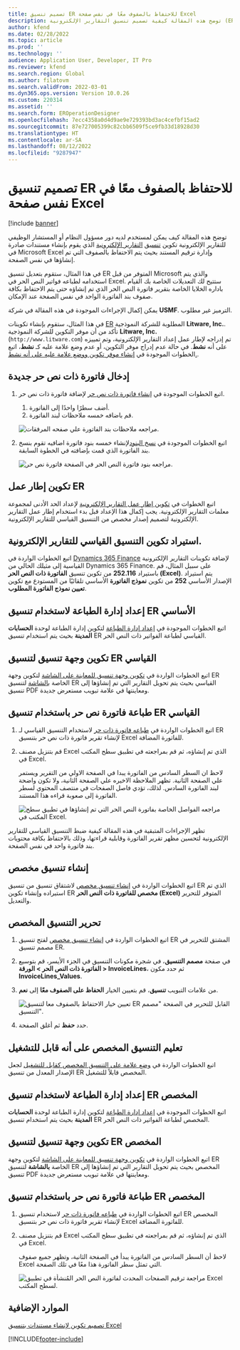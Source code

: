 ```yaml
---
title: تصميم تنسيق ER للاحتفاظ بالصفوف معًا في نفس صفحة Excel
description: توضح هذه المقالة كيفية تصميم تنسيق التقارير الإلكترونية (ER) الذي يبقي الصفوف معًا في صفحة Microsoft Excel نفسها.
author: kfend
ms.date: 02/28/2022
ms.topic: article
ms.prod: ''
ms.technology: ''
audience: Application User, Developer, IT Pro
ms.reviewer: kfend
ms.search.region: Global
ms.author: filatovm
ms.search.validFrom: 2022-03-01
ms.dyn365.ops.version: Version 10.0.26
ms.custom: 220314
ms.assetid: ''
ms.search.form: EROperationDesigner
ms.openlocfilehash: 7ecc4358a0d4d9ae9e729393bd3ac4cefbf15ad2
ms.sourcegitcommit: 87e727005399c82cbb6509f5ce9fb33d18928d30
ms.translationtype: HT
ms.contentlocale: ar-SA
ms.lasthandoff: 08/12/2022
ms.locfileid: "9287947"
---
```

# <a name="design-an-er-format-to-keep-rows-together-on-the-same-excel-page"></a>تصميم تنسيق ER للاحتفاظ بالصفوف معًا في نفس صفحة Excel

[!include [banner](../includes/banner.md)]


توضح هذه المقالة كيف يمكن لمستخدم لديه دور مسؤول النظام أو المستشار الوظيفي للتقارير الإلكترونية تكوين [تنسيق](general-electronic-reporting.md) [التقارير الإلكترونية](er-overview-components.md#format-component) الذي يقوم بإنشاء مستندات صادرة في Microsoft Excel وإدارة ترقيم المستند بحيث يتم الاحتفاظ بالصفوف التي تم إنشاؤها في نفس الصفحة.

في هذا المثال، ستقوم بتعديل تنسيق ER المتوفر من قبل Microsoft والذي يتم استخدامه لطباعه فواتير النص الحر في Excel. ستتيح لك التعديلات الخاصة بك القيام باداره الخلايا الخاصة بتقرير فاتورة النص الحر الذي تم إنشاؤه حتى يتم الاحتفاظ بكافة صفوف بند الفاتورة الواحد في نفس الصفحة عند الإمكان.

يمكن إكمال الإجراءات الموجودة في هذه المقالة في شركة **USMF**. الترميز غير مطلوب.

في هذا المثال، ستقوم بإنشاء تكوينات [ER](general-electronic-reporting.md#Configuration) المطلوبة للشركة النموذجية **Litware, Inc.**. تأكد من أن موفر التكوين للشركة النموذجية **Litware, Inc.** (`http://www.litware.com`) تم إدراجه لإطار عمل إعداد التقارير الإلكترونية، وتم تمييزه على أنه **نشط**. في حالة عدم إدراج موفر التكوين، أو عدم وضع علامة عليه كـ **نشط**، اتبع الخطوات الموجودة في [إنشاء موفر تكوين ووضع علامة عليه على أنه نشط.](tasks/er-configuration-provider-mark-it-active-2016-11.md).

## <a name="enter-a-new-free-text-invoice"></a>إدخال فاتورة ذات نص حر جديدة

1. اتبع الخطوات الموجودة في [إنشاء فاتورة ذات نص حر](../../../finance/accounts-receivable/create-free-text-invoice-new.md#create-a-free-text-invoice-1) لإضافة فاتورة ذات نص حر.

    1. أضف سطرًا واحدًا إلى الفاتورة.
    2. قم باضافه خمسه ملاحظات لبند الفاتورة.

    ![مراجعه ملاحظات بند الفاتورة علي صفحه المرفقات.](./media/er-keep-excel-rows-together-notes.png)

2. اتبع الخطوات الموجودة في [نسخ البنود](../../../finance/accounts-receivable/create-free-text-invoice-new.md#copy-lines)لإنشاء خمسه بنود فاتورة اضافيه تقوم بنسخ بند الفاتورة الذي قمت بإضافته في الخطوة السابقة.

    ![مراجعه بنود فاتورة النص الحر في الصفحة فاتورة نص حر.](./media/er-keep-excel-rows-together-invoice.png)

## <a name="configure-the-er-framework"></a>تكوين إطار عمل ER

اتبع الخطوات في [تكوين إطار عمل التقارير الإلكترونية](er-quick-start2-customize-report.md#ConfigureFramework) لإعداد الحد الأدنى لمجموعة معلمات التقارير الإلكترونية. يجب إكمال هذا الإعداد قبل بدء استخدام إطار عمل التقارير الإلكترونية لتصميم إصدار مخصص من التنسيق القياسي للتقارير الإلكترونية.

## <a name="import-the-standard-er-format-configuration"></a>استيراد تكوين التنسيق القياسي للتقارير الإلكترونية.

اتبع الخطوات الواردة في [Dynamics 365 Finance](er-quick-start2-customize-report.md#ImportERSolution1) لإضافة تكوينات التقارير الإلكترونية القياسية إلى مثيلك الحالي من Dynamics 365 Finance. على سبيل المثال، قم باستيراد **252.116** من تكوين تنسيق **الفاتورة ذات النص الحر (Excel)**. يتم استيراد الإصدار الأساسي **252** من تكوين **نموذج الفاتورة** الأساسي تلقائيًا من المستودع مع تكوين **تعيين نموذج الفاتورة المطلوب**.

## <a name="set-up-print-management-to-use-the-standard-er-format"></a>إعداد إدارة الطباعة لاستخدام تنسيق ER الأساسي

اتبع الخطوات الموجودة في [إعداد إدارة الطباعة](er-embed-images-header-footer-excel-reports.md#ConfigurePrintManagement1) لتكوين إدارة الطباعة لوحدة **الحسابات المدينة** بحيث يتم استخدام تنسيق ER القياسي لطباعة الفواتير ذات النص الحر.

## <a name="configure-a-format-destination-for-the-standard-er-format"></a>تكوين وجهة تنسيق لتنسيق ER القياسي

اتبع الخطوات الواردة في [تكوين وجهة تنسيق للمعاينة على الشاشة](er-quick-start1-new-solution.md#ConfigureDestination) لتكوين وجهة ER الخاصة [بالشاشة](er-destination-type-screen.md) لتنسيق ER القياسي بحيث يتم تحويل التقارير التي تم إنشاؤها إلى تنسيق PDF ومعاينتها في علامة تبويب مستعرض جديدة.

## <a name="print-a-free-text-invoice-by-using-the-standard-er-format"></a>طباعة فاتورة نص حر باستخدام تنسيق ER القياسي

1. اتبع الخطوات الواردة في [طباعه فاتورة ذات حر](er-embed-images-header-footer-excel-reports.md#ProcessInvoice1) لاستخدام التنسيق القياسي لـ ER لإنشاء تقرير فاتورة ذات نص حر بتنسيق Excel للفاتورة المضافة.
2. قم بتنزيل مصنف Excel الذي تم إنشاؤه، ثم قم بمراجعته في تطبيق سطح المكتب في Excel.

    لاحظ ان السطر السادس من الفاتورة يبدا في الصفحة الاولي من التقرير ويستمر علي الصفحة الثانية. تظهر الملاحظة الاخيره علي الصفحة الثانية، ولا تكون واضحة لبند الفاتورة السادس. لذلك، تؤدي فاصل الصفحات في منتصف المحتوي لسطر الفاتورة إلى صعوبة قراءه هذا المستند.

    ![مراجعه الفواصل الخاصة بفاتورة النص الحر التي تم إنشاؤها في تطبيق سطح المكتب في Excel.](./media/er-keep-excel-rows-together-invoice1.gif)

تظهر الإجراءات المتبقية في هذه المقالة كيفية ضبط التنسيق القياسي للتقارير الإلكترونية لتحسين مظهر تقرير الفاتورة وقابلية قراءتها، وذلك بالاحتفاظ بكافة محتويات بند فاتورة واحد في نفس الصفحة.

## <a name="create-a-custom-format"></a>إنشاء تنسيق مخصص

اتبع الخطوات الواردة في [إنشاء تنسيق مخصص](er-embed-images-header-footer-excel-reports.md#DeriveProvidedFormat) لاشتقاق تنسيق من تنسيق ER الذي تم استيراده وإنشاء تكوين ER **مخصص للفاتورة ذات النص الحر (Excel)** المتوفر للتحرير والتعديل.

## <a name="edit-the-custom-format"></a>تحرير التنسيق المخصص

1. اتبع الخطوات الواردة في [إنشاء تنسيق مخصص](er-embed-images-header-footer-excel-reports.md#ConfigureDerivedFormat) لفتح تنسيق ER المشتق للتحرير في مصمم تنسيق ER.
2. في صفحة **مصمم التنسيق**، في شجرة مكونات التنسيق في الجزء الأيسر، قم بتوسيع **الفاتورة ذات النص الحر \> الورقة \> InvoiceLines**، ثم حدد مكون **InvoiceLines_Values**.
3. من علامات التبويب **تنسيق**، قم بتعيين الخيار **الحفاظ على الصفوف معًا**  إلى **نعم**.

    ![تعيين خيار الاحتفاظ بالصفوف معا لتنسيق ER القابل للتحرير في الصفحة "مصمم التنسيق".](./media/er-keep-excel-rows-together-format.png)

4. حدد **حفظ** ثم أغلق الصفحة.

## <a name="mark-the-custom-format-as-runnable"></a>تعليم التنسيق المخصص على أنه قابل للتشغيل

اتبع الخطوات الواردة في [وضع علامة على التنسيق المخصص كقابل للتشغيل](er-embed-images-header-footer-excel-reports.md#MarkFormatRunnable) لجعل الإصدار المعدل من تنسيق ER المخصص قابلاً للتشغيل.

## <a name="set-up-print-management-to-use-the-custom-er-format"></a>إعداد إدارة الطباعة لاستخدام تنسيق ER المخصص

اتبع الخطوات الموجودة في [إعداد إدارة الطباعة](er-embed-images-header-footer-excel-reports.md#ConfigurePrintManagement2) لتكوين إدارة الطباعة لوحدة **الحسابات المدينة** بحيث يتم استخدام تنسيق ER المخصص لطباعة الفواتير ذات النص الحر.

## <a name="configure-a-format-destination-for-the-custom-er-format"></a>تكوين وجهة تنسيق لتنسيق ER المخصص

اتبع الخطوات الواردة في [تكوين وجهة تنسيق للمعاينة على الشاشة](er-quick-start1-new-solution.md#ConfigureDestination) لتكوين وجهة ER الخاصة **بالشاشة** لتنسيق ER المخصص بحيث يتم تحويل التقارير التي تم إنشاؤها إلى تنسيق PDF ومعاينتها في علامة تبويب مستعرض جديدة.

## <a name="print-a-free-text-invoice-by-using-the-custom-er-format"></a>طباعة فاتورة نص حر باستخدام تنسيق ER المخصص

1. اتبع الخطوات الواردة في [طباعه فاتورة ذات حر](er-embed-images-header-footer-excel-reports.md#ProcessInvoice2) لاستخدام تنسيق ER المخصص لإنشاء تقرير فاتورة ذات نص حر بتنسيق Excel للفاتورة المضافة.
2. قم بتنزيل مصنف Excel الذي تم إنشاؤه، ثم قم بمراجعته في تطبيق سطح المكتب في Excel.

    لاحظ أن السطر السادس من الفاتورة يبدأ في الصفحة الثانية، وتظهر جميع صفوف Excel التي تمثل سطر الفاتورة هذا معًا في تلك الصفحة.

    ![مراجعة ترقيم الصفحات المحدث لفاتورة النص الحر المُنشأة في تطبيق Excel لسطح المكتب.](./media/er-keep-excel-rows-together-invoice2.gif)

## <a name="additional-resources"></a>الموارد الإضافية

[تصميم تكوين لإنشاء مستندات بتنسيق Excel](er-fillable-excel.md)

[!INCLUDE[footer-include](../../../includes/footer-banner.md)]
